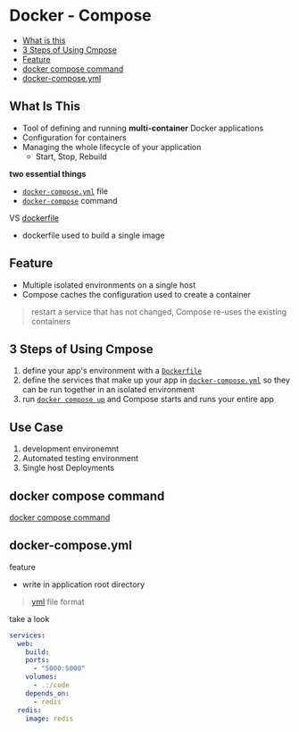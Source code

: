 # Docker - Compose

* [What is this](#what-is-this)
* [3 Steps of Using Cmpose](#3-steps-of-using-cmpose)
* [Feature](#feature)
* [docker compose command](#docker-compose-command)
* [docker-compose.yml](#docker-composeyml)

## What Is This

- Tool of defining and running **multi-container** Docker applications
- Configuration for containers
- Managing the whole lifecycle of your application
  - Start, Stop, Rebuild

**two essential things**

- [`docker-compose.yml`](#docker-composeyml) file
- [`docker-compose`](#docker-compose-command) command

VS [dockerfile](docker-dockerfile.md)

- dockerfile used to build a single image

## Feature

- Multiple isolated environments on a single host
- Compose caches the configuration used to create a container

> restart a service that has not changed, Compose re-uses the existing containers

## 3 Steps of Using Cmpose

1. define your app's environment with a [`Dockerfile`](docker-dockerfile.md)
2. define the services that make up your app in [`docker-compose.yml`](#docker-composeyml) so they can be run together in an isolated environment
3. run [`docker compose up`](#docker-compose-command) and Compose starts and runs your entire app

## Use Case

1. development environemnt
2. Automated testing environment
3. Single host Deployments

## docker compose command

[docker compose command](docker-compose-command.md)

## docker-compose.yml

feature

- write in application root directory

> [yml](yaml.md) file format

take a look

```yml
services:
  web:
    build:
    ports:
      - "5000:5000"
    volumes:
      - .:/code
    depends_on:
      - redis
  redis:
    image: redis
```

